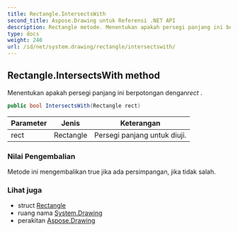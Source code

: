 ```yaml
---
title: Rectangle.IntersectsWith
second_title: Aspose.Drawing untuk Referensi .NET API
description: Rectangle metode. Menentukan apakah persegi panjang ini berpotongan denganrect .
type: docs
weight: 240
url: /id/net/system.drawing/rectangle/intersectswith/
---
```

## Rectangle.IntersectsWith method

Menentukan apakah persegi panjang ini berpotongan dengan*rect* .

```csharp
public bool IntersectsWith(Rectangle rect)
```

| Parameter | Jenis | Keterangan |
| --- | --- | --- |
| rect | Rectangle | Persegi panjang untuk diuji. |

### Nilai Pengembalian

Metode ini mengembalikan true jika ada persimpangan, jika tidak salah.

### Lihat juga

* struct [Rectangle](../)
* ruang nama [System.Drawing](../../rectangle/)
* perakitan [Aspose.Drawing](../../../)



